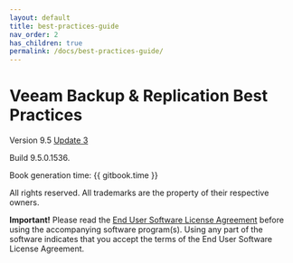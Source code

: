 ```yaml
---
layout: default
title: best-practices-guide
nav_order: 2
has_children: true
permalink: /docs/best-practices-guide/
---
```


Veeam Backup & Replication Best Practices
=======

Version 9.5 [Update 3](https://www.veeam.com/kb2353)

Build 9.5.0.1536.

Book generation time: {{ gitbook.time }}

All rights reserved. All trademarks are the property of their respective owners.

**Important!** Please read the [End User Software License Agreement](https://www.veeam.com/eula.html)
before using the accompanying software program(s). Using any part of the software indicates that you
accept the terms of the End User Software License Agreement.
